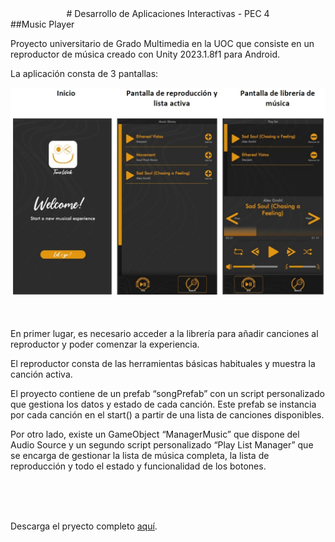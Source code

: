 <center># Desarrollo de Aplicaciones Interactivas - PEC 4</center>
##Music Player

Proyecto universitario de Grado Multimedia en la UOC que consiste en un reproductor de música creado con Unity 2023.1.8f1 para Android.

La aplicación consta de 3 pantallas: <br>

![Capturas de pantalla](pantallas.jpg)


<br><br>En primer lugar, es necesario acceder a la librería para añadir canciones al reproductor y poder comenzar la experiencia.

El reproductor consta de las herramientas básicas habituales y muestra la canción activa.

El proyecto contiene de un prefab “songPrefab” con un script personalizado que gestiona los datos y estado de cada canción. Este prefab se instancia por cada canción en el start() a partir de una lista de canciones disponibles.

Por otro lado, existe un GameObject “ManagerMusic” que dispone del Audio Source y un segundo script personalizado “Play List Manager” que se encarga de gestionar la lista de música completa, la lista de reproducción y todo el estado y funcionalidad de los botones.

<br><br><br>



Descarga el pryecto completo [aquí](https://drive.google.com/file/d/1Fjg9JCCH_1iWeEg7gQip9VY33paTsjs2/view?usp=drive_link).
